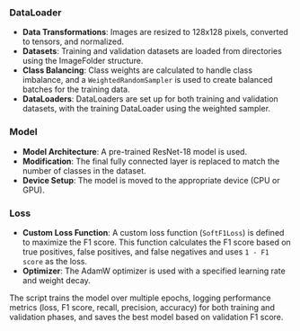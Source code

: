 ### DataLoader

- **Data Transformations**: 
  Images are resized to 128x128 pixels, converted to tensors, and normalized.
- **Datasets**: 
  Training and validation datasets are loaded from directories using the ImageFolder structure.
- **Class Balancing**: 
  Class weights are calculated to handle class imbalance, and a `WeightedRandomSampler` is used to create balanced batches for the training data.
- **DataLoaders**: 
  DataLoaders are set up for both training and validation datasets, with the training DataLoader using the weighted sampler.

### Model

- **Model Architecture**: 
  A pre-trained ResNet-18 model is used.
- **Modification**: 
  The final fully connected layer is replaced to match the number of classes in the dataset.
- **Device Setup**: 
  The model is moved to the appropriate device (CPU or GPU).

### Loss

- **Custom Loss Function**: 
  A custom loss function (`SoftF1Loss`) is defined to maximize the F1 score. This function calculates the F1 score based on true positives, false positives, and false negatives and uses `1 - F1 score` as the loss.
- **Optimizer**: 
  The AdamW optimizer is used with a specified learning rate and weight decay.

The script trains the model over multiple epochs, logging performance metrics (loss, F1 score, recall, precision, accuracy) for both training and validation phases, and saves the best model based on validation F1 score.
